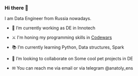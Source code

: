 ### Hi there 👋

I am Data Engineer from Russia nowadays.

- 🔨 I’m currently working as DE in Innotech

- ⚔️ I'm honing my programming skills in [Codewars](https://www.codewars.com/users/ens-a)

- 📚 I’m currently learning Python, Data structures, Spark

- 🤝 I’m looking to collaborate on Some cool pet projects in DE

- ✉ You can reach me via email or via telegram @anatoly_ens
